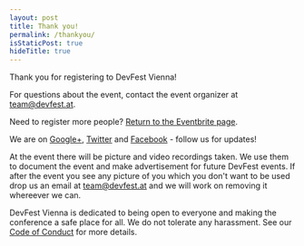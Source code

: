 ```yaml
---
layout: post
title: Thank you!
permalink: /thankyou/
isStaticPost: true
hideTitle: true
---
```


Thank you for registering to DevFest Vienna!

For questions about the event, contact the event organizer at [team@devfest.at](mailto:team@devfest.at).

Need to register more people? [Return to the Eventbrite page](https://devfest-vienna-2017.eventbrite.com).

We are on [Google+](https://google.com/+DevFestVienna), [Twitter](https://twitter.com/devfestvienna) and [Facebook](https://www.facebook.com/devfestvienna) - follow us for updates!

At the event there will be picture and video recordings taken. We use them to document the event and make advertisement for future DevFest events.
If after the event you see any picture of you which you don't want to be used drop us an email at [team@devfest.at](mailto:team@devfest.at) and we will work on removing it whereever we can.

DevFest Vienna is dedicated to being open to everyone and making the conference a safe place for all.
We do not tolerate any harassment.
See our [Code of Conduct](/cod) for more details.

<img class="img-responsive feature-image" src="{{ site.baseurl }}/img/posts/thankyou.jpg" style="display:none">
